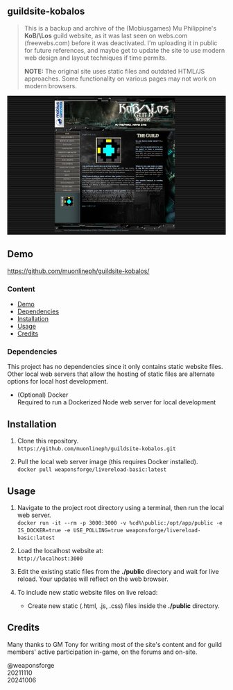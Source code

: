 ## guildsite-kobalos

> This is a backup and archive of the (Mobiusgames) Mu Philippine's **KoB/\Los** guild website, as it was last seen on webs.com (freewebs.com) before it was deactivated. I'm uploading it in public for future references, and maybe get to update the site to use modern web design and layout techniques if time permits.
>
> **NOTE:** The original site uses static files and outdated HTML/JS approaches. Some functionality on various pages may not work on modern browsers.

![kobalos](assets/screenshot.png)

## Demo

https://github.com/muonlineph/guildsite-kobalos/


### Content

- [Demo](#demo)
- [Dependencies](#dependencies)
- [Installation](#installation)
- [Usage](#usage)
- [Credits](#credits)

### Dependencies

This project has no dependencies since it only contains static website files. Other local web servers that allow the hosting of static files are alternate options for local host development.

- (Optional) Docker<br>
   Required to run a Dockerized Node web server for local development


## Installation

1. Clone this repository.<br>
`https://github.com/muonlineph/guildsite-kobalos.git`

2. Pull the local web server image (this requires Docker installed).<br>
`docker pull weaponsforge/livereload-basic:latest`


## Usage

1. Navigate to the project root directory using a terminal, then run the local web server.<br>
`docker run -it --rm -p 3000:3000 -v %cd%\public:/opt/app/public -e IS_DOCKER=true -e USE_POLLING=true weaponsforge/livereload-basic:latest`

2. Load the localhost website at:<br>
`http://localhost:3000`

3.  Edit the existing static files from the **./public** directory and wait for live reload. Your updates will reflect on the web browser.

4. To include new static website files on live reload:
	- Create new static (.html, .js, .css) files inside the **./public** directory.

## Credits

Many thanks to GM Tony for writing most of the site's content and for guild members' active participation in-game, on the forums and on-site.

@weaponsforge<br>
20211110<br>
20241006